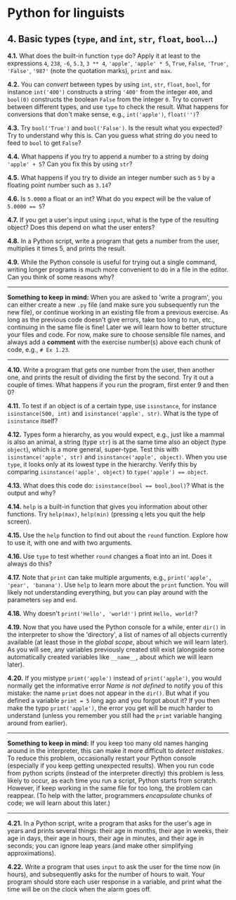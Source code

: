 # Python for linguists


## 4. Basic types (`type`, and `int`, `str`, `float`, `bool`...)

**4.1.** What does the built-in function `type` do? Apply it at least to the expressions `4`, `238`, `-6`, `5.3`, `3 ** 4`, `'apple'`, `'apple' * 5`, `True`, `False`, `'True'`, `'False'`, `'987'` (note the quotation marks), `print` and `max`.

**4.2.** You can _convert_ between types by using `int`, `str`, `float`, `bool`, for instance `int('400')` constructs a string `'400'` from the integer `400`, and `bool(0)` constructs the boolean `False` from the integer `0`. Try to convert between different types, and use `type` to check the result. What happens for conversions that don't make sense, e.g., `int('apple')`, `float('')`?

**4.3.** Try `bool('True')` and `bool('False')`. Is the result what you expected? Try to understand why this is. Can you guess what string do you need to feed to `bool` to get `False`?

**4.4.** What happens if you try to append a number to a string by doing `'apple' + 5`? Can you fix this by using `str`?

**4.5.** What happens if you try to divide an integer number such as `5` by a floating point number such as `3.14`?

**4.6.** Is `5.0000` a float or an int? What do you expect will be the value of `5.0000 == 5`?

**4.7.** If you get a user's input using `input`, what is the type of the resulting object? Does this depend on what the user enters?

**4.8.** In a Python script, write a program that gets a number from the user, multiplies it times 5, and prints the result.

**4.9.** While the Python console is useful for trying out a single command, writing longer programs is much more convenient to do in a file in the editor. Can you think of some reasons why?

- - - - - -
**Something to keep in mind:** When you are asked to 'write a program', you can either create a new `.py` file (and make sure you subsequently run the new file), or continue working in an existing file from a previous exercise. As long as the previous code doesn't give errors, take too long to run, etc., continuing in the same file is fine! Later we will learn how to better structure your files and code. For now, make sure to choose sensible file names, and always add a **comment** with the exercise number(s) above each chunk of code, e.g., `# Ex 1.23`.
- - - - -

**4.10.** Write a program that gets one number from the user, then another one, and prints the result of dividing the first by the second. Try it out a couple of times. What happens if you run the program, first enter 9 and then 0?

**4.11.** To test if an object is of a certain type, use `isinstance`, for instance `isinstance(500, int)` and `isinstance('apple', str)`. What is the type of `isinstance` itself?

**4.12.** Types form a hierarchy, as you would expect, e.g., just like a mammal is also an animal, a string (type `str`) is at the same time also an object (type `object`), which is a more general, super-type. Test this with `isinstance('apple', str)` and `isinstance('apple', object)`. When you use `type`, it looks only at its lowest type in the hierarchy. Verify this by comparing `isinstance('apple', object)` to `type('apple') == object`.

**4.13.** What does this code do: `isinstance(bool == bool,bool)`? What is the output and why?

**4.14.** `help` is a built-in function that gives you information about other functions. Try `help(max)`, `help(min)` (pressing `q` lets you quit the help screen).

**4.15.** Use the `help` function to find out about the `round` function. Explore how to use it, with one and with two arguments.

**4.16.** Use `type` to test whether `round` changes a float into an int. Does it always do this?

**4.17.** Note that `print` can take multiple arguments, e.g., `print('apple', 'pear', 'banana')`. Use `help` to learn more about the `print` function. You will likely not understanding everything, but you can play around with the parameters `sep` and `end`.

**4.18.** Why doesn't `print('Hello', 'world!')` print `Hello, world!`?

**4.19.** Now that you have used the Python console for a while, enter `dir()` in the interpreter to show the 'directory', a list of names of all objects currently available (at least those in the _global scope_, about which we will learn later). As you will see, any variables previously created still exist (alongside some automatically created variables like `__name__`, about which we will learn later).

**4.20.** If you mistype `primt('apple')` instead of `print('apple')`, you would normally get the informative error _Name is not defined_ to notify you of this mistake: the name `primt` does not appear in the `dir()`. But what if you defined a variable `primt = 5` long ago and you forgot about it? If you then make the typo `primt('apple')`, the error you get will be much harder to understand (unless you remember you still had the `primt` variable hanging around from earlier).

- - - - - -
**Something to keep in mind:** If you keep too many old names hanging around in the interpreter, this can make it more difficult to _detect mistakes_. To reduce this problem, occasionally restart your Python console (especially if you keep getting unexpected results). When you run code from python scripts (instead of the interpreter directly) this problem is less likely to occur, as each time you run a script, Python starts from scratch. However, if keep working in the same file for too long, the problem can reappear. (To help with the latter, programmers _encapsulate_ chunks of code; we will learn about this later.)
- - - - -

**4.21.** In a Python script, write a program that asks for the user's age in years and prints several things: their age in months, their age in weeks, their age in days, their age in hours, their age in minutes, and their age in seconds; you can ignore leap years (and make other simplifying approximations).

**4.22.** Write a program that uses `input` to ask the user for the time now (in hours), and subsequently asks for the number of hours to wait. Your program should store each user response in a variable, and print what the time will be on the clock when the alarm goes off.

